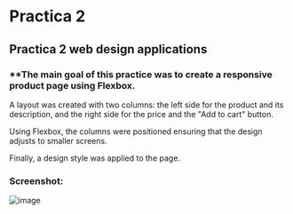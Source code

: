 # Practica 2
## **Practica 2 web design applications**

### **The main goal of this practice was to create a responsive product page using Flexbox.

A layout was created with two columns: the left side for the product and its description, and the right side for the price and the "Add to cart" button.

Using Flexbox, the columns were positioned ensuring that the design adjusts to smaller screens.

Finally, a design style was applied to the page.


### Screenshot:
![image](https://github.com/user-attachments/assets/6f6dfb14-ec3f-4e06-a124-5a70853cf86a)

